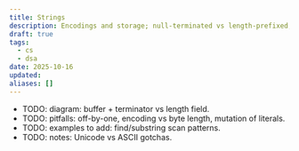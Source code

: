 ```yaml
---
title: Strings
description: Encodings and storage; null-terminated vs length-prefixed; slicing pitfalls.
draft: true
tags:
  - cs
  - dsa
date: 2025-10-16
updated:
aliases: []
---
```

- TODO: diagram: buffer + terminator vs length field.
- TODO: pitfalls: off-by-one, encoding vs byte length, mutation of literals.
- TODO: examples to add: find/substring scan patterns.
- TODO: notes: Unicode vs ASCII gotchas.
